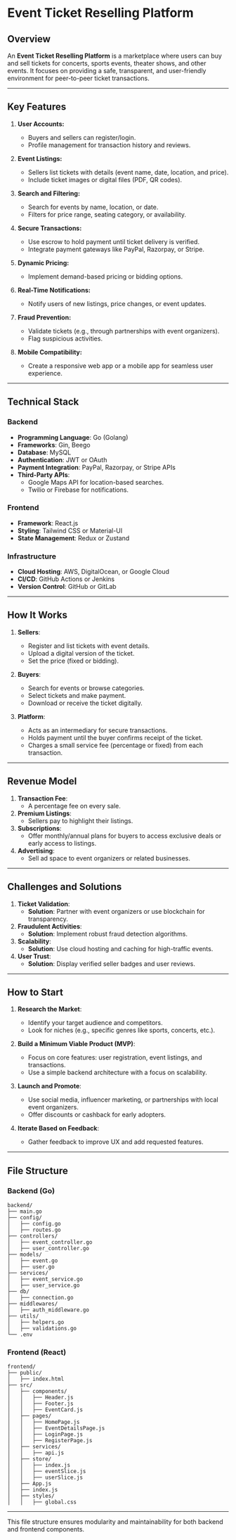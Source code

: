 # Event Ticket Reselling Platform

## **Overview**

An **Event Ticket Reselling Platform** is a marketplace where users can buy and sell tickets for concerts, sports events, theater shows, and other events. It focuses on providing a safe, transparent, and user-friendly environment for peer-to-peer ticket transactions.

---

## **Key Features**

1. **User Accounts:**

   - Buyers and sellers can register/login.
   - Profile management for transaction history and reviews.

2. **Event Listings:**

   - Sellers list tickets with details (event name, date, location, and price).
   - Include ticket images or digital files (PDF, QR codes).

3. **Search and Filtering:**

   - Search for events by name, location, or date.
   - Filters for price range, seating category, or availability.

4. **Secure Transactions:**

   - Use escrow to hold payment until ticket delivery is verified.
   - Integrate payment gateways like PayPal, Razorpay, or Stripe.

5. **Dynamic Pricing:**

   - Implement demand-based pricing or bidding options.

6. **Real-Time Notifications:**

   - Notify users of new listings, price changes, or event updates.

7. **Fraud Prevention:**

   - Validate tickets (e.g., through partnerships with event organizers).
   - Flag suspicious activities.

8. **Mobile Compatibility:**

   - Create a responsive web app or a mobile app for seamless user experience.

---

## **Technical Stack**

### **Backend**

- **Programming Language**: Go (Golang)
- **Frameworks**: Gin, Beego
- **Database**: MySQL
- **Authentication**: JWT or OAuth
- **Payment Integration**: PayPal, Razorpay, or Stripe APIs
- **Third-Party APIs**:
  - Google Maps API for location-based searches.
  - Twilio or Firebase for notifications.

### **Frontend**

- **Framework**: React.js
- **Styling**: Tailwind CSS or Material-UI
- **State Management**: Redux or Zustand

### **Infrastructure**

- **Cloud Hosting**: AWS, DigitalOcean, or Google Cloud
- **CI/CD**: GitHub Actions or Jenkins
- **Version Control**: GitHub or GitLab

---

## **How It Works**

1. **Sellers**:

   - Register and list tickets with event details.
   - Upload a digital version of the ticket.
   - Set the price (fixed or bidding).

2. **Buyers**:

   - Search for events or browse categories.
   - Select tickets and make payment.
   - Download or receive the ticket digitally.

3. **Platform**:

   - Acts as an intermediary for secure transactions.
   - Holds payment until the buyer confirms receipt of the ticket.
   - Charges a small service fee (percentage or fixed) from each transaction.

---

## **Revenue Model**

1. **Transaction Fee**:
   - A percentage fee on every sale.
2. **Premium Listings**:
   - Sellers pay to highlight their listings.
3. **Subscriptions**:
   - Offer monthly/annual plans for buyers to access exclusive deals or early access to listings.
4. **Advertising**:
   - Sell ad space to event organizers or related businesses.

---

## **Challenges and Solutions**

1. **Ticket Validation**:
   - **Solution**: Partner with event organizers or use blockchain for transparency.
2. **Fraudulent Activities**:
   - **Solution**: Implement robust fraud detection algorithms.
3. **Scalability**:
   - **Solution**: Use cloud hosting and caching for high-traffic events.
4. **User Trust**:
   - **Solution**: Display verified seller badges and user reviews.

---

## **How to Start**

1. **Research the Market**:

   - Identify your target audience and competitors.
   - Look for niches (e.g., specific genres like sports, concerts, etc.).

2. **Build a Minimum Viable Product (MVP)**:

   - Focus on core features: user registration, event listings, and transactions.
   - Use a simple backend architecture with a focus on scalability.

3. **Launch and Promote**:

   - Use social media, influencer marketing, or partnerships with local event organizers.
   - Offer discounts or cashback for early adopters.

4. **Iterate Based on Feedback**:

   - Gather feedback to improve UX and add requested features.

---

## **File Structure**

### **Backend (Go)**

```plaintext
backend/
├── main.go
├── config/
│   ├── config.go
│   ├── routes.go
├── controllers/
│   ├── event_controller.go
│   ├── user_controller.go
├── models/
│   ├── event.go
│   ├── user.go
├── services/
│   ├── event_service.go
│   ├── user_service.go
├── db/
│   ├── connection.go
├── middlewares/
│   ├── auth_middleware.go
├── utils/
│   ├── helpers.go
│   ├── validations.go
└── .env
```

### **Frontend (React)**

```plaintext
frontend/
├── public/
│   ├── index.html
├── src/
│   ├── components/
│   │   ├── Header.js
│   │   ├── Footer.js
│   │   ├── EventCard.js
│   ├── pages/
│   │   ├── HomePage.js
│   │   ├── EventDetailsPage.js
│   │   ├── LoginPage.js
│   │   ├── RegisterPage.js
│   ├── services/
│   │   ├── api.js
│   ├── store/
│   │   ├── index.js
│   │   ├── eventSlice.js
│   │   ├── userSlice.js
│   ├── App.js
│   ├── index.js
│   ├── styles/
│   │   ├── global.css
```

---

This file structure ensures modularity and maintainability for both backend and frontend components.


